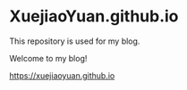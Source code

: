 # XuejiaoYuan.github.io

This repository is used for my blog.


Welcome to my blog!

https://xuejiaoyuan.github.io

